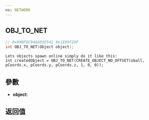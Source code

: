 ```yaml
---
ns: NETWORK
---
```

## OBJ_TO_NET

```c
// 0x99BFDC94A603E541 0x1E05F29F
int OBJ_TO_NET(Object object);
```

```
Lets objects spawn online simply do it like this:  
int createdObject = OBJ_TO_NET(CREATE_OBJECT_NO_OFFSET(oball, pCoords.x, pCoords.y, pCoords.z, 1, 0, 0));  
```

## 參數
* **object**: 

## 返回值
